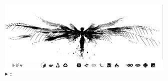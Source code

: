 <img src="./banner.png">
<details><summary> :: </summary>
<!--START_SECTION:waka-->

```
From: 09 August 2024 - To: 23 September 2025

Total Time: 1,889 hrs 52 mins

PHP                        468 hrs 3 mins  //////-------------------   22.96 %
Python                     418 hrs 8 mins  /////--------------------   20.52 %
Markdown                   222 hrs 7 mins  ///----------------------   10.90 %
Other                      148 hrs 16 mins //-----------------------   07.28 %
```

<!--END_SECTION:waka-->
</details>
